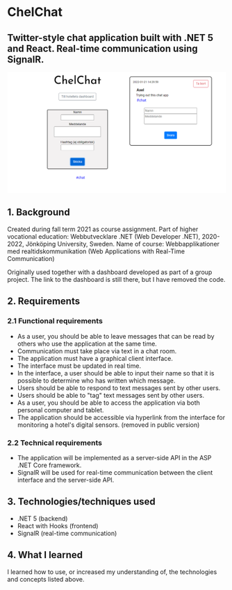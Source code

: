 # ChelChat

## Twitter-style chat application built with .NET 5 and React. Real-time communication using SignalR.

![chel-chat](chel-chat.png)

## 1. Background

Created during fall term 2021 as course assignment. Part of higher vocational education: Webbutvecklare .NET (Web Developer .NET), 2020-2022, Jönköping University, Sweden. Name of course: Webbapplikationer med realtidskommunikation (Web Applications with Real-Time Communication)

Originally used together with a dashboard developed as part of a group project. The link to the dashboard is still there, but I have removed the code.

## 2. Requirements

### 2.1 Functional requirements

* As a user, you should be able to leave messages that can be read by others who use the application at the same time.
* Communication must take place via text in a chat room.
* The application must have a graphical client interface.
* The interface must be updated in real time.
* In the interface, a user should be able to input their name so that it is possible to determine who has written which message.
* Users should be able to respond to text messages sent by other users.
* Users should be able to "tag" text messages sent by other users.
* As a user, you should be able to access the application via both personal computer and tablet.
* The application should be accessible via hyperlink from the interface for monitoring a hotel's digital sensors. (removed in public version)

### 2.2 Technical requirements

* The application will be implemented as a server-side API in the ASP .NET Core framework.
* SignalR will be used for real-time communication between the client interface and the server-side API.

## 3. Technologies/techniques used

* .NET 5 (backend)
* React with Hooks (frontend)
* SignalR (real-time communication)

## 4. What I learned

I learned how to use, or increased my understanding of, the technologies and concepts listed above.
